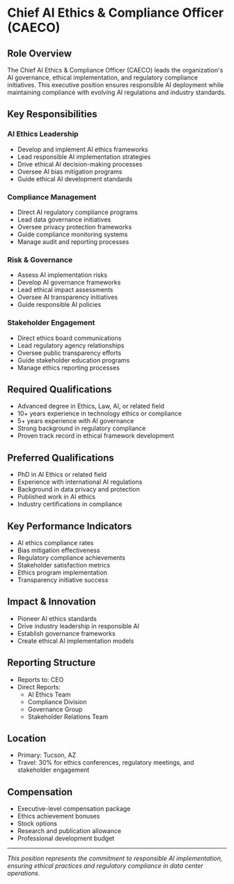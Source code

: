 # Chief AI Ethics & Compliance Officer (CAECO)

## Role Overview
The Chief AI Ethics & Compliance Officer (CAECO) leads the organization's AI governance, ethical implementation, and regulatory compliance initiatives. This executive position ensures responsible AI deployment while maintaining compliance with evolving AI regulations and industry standards.

## Key Responsibilities

### AI Ethics Leadership
- Develop and implement AI ethics frameworks
- Lead responsible AI implementation strategies
- Drive ethical AI decision-making processes
- Oversee AI bias mitigation programs
- Guide ethical AI development standards

### Compliance Management
- Direct AI regulatory compliance programs
- Lead data governance initiatives
- Oversee privacy protection frameworks
- Guide compliance monitoring systems
- Manage audit and reporting processes

### Risk & Governance
- Assess AI implementation risks
- Develop AI governance frameworks
- Lead ethical impact assessments
- Oversee AI transparency initiatives
- Guide responsible AI policies

### Stakeholder Engagement
- Direct ethics board communications
- Lead regulatory agency relationships
- Oversee public transparency efforts
- Guide stakeholder education programs
- Manage ethics reporting processes

## Required Qualifications
- Advanced degree in Ethics, Law, AI, or related field
- 10+ years experience in technology ethics or compliance
- 5+ years experience with AI governance
- Strong background in regulatory compliance
- Proven track record in ethical framework development

## Preferred Qualifications
- PhD in AI Ethics or related field
- Experience with international AI regulations
- Background in data privacy and protection
- Published work in AI ethics
- Industry certifications in compliance

## Key Performance Indicators
- AI ethics compliance rates
- Bias mitigation effectiveness
- Regulatory compliance achievements
- Stakeholder satisfaction metrics
- Ethics program implementation
- Transparency initiative success

## Impact & Innovation
- Pioneer AI ethics standards
- Drive industry leadership in responsible AI
- Establish governance frameworks
- Create ethical AI implementation models

## Reporting Structure
- Reports to: CEO
- Direct Reports:
  - AI Ethics Team
  - Compliance Division
  - Governance Group
  - Stakeholder Relations Team

## Location
- Primary: Tucson, AZ
- Travel: 30% for ethics conferences, regulatory meetings, and stakeholder engagement

## Compensation
- Executive-level compensation package
- Ethics achievement bonuses
- Stock options
- Research and publication allowance
- Professional development budget

---

*This position represents the commitment to responsible AI implementation, ensuring ethical practices and regulatory compliance in data center operations.* 